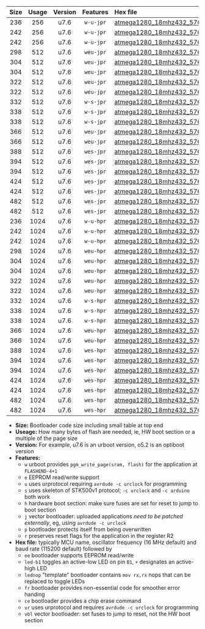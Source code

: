 |Size|Usage|Version|Features|Hex file|
|:-:|:-:|:-:|:-:|:--|
|236|256|u7.6|`w-u-jpr`|[atmega1280_18mhz432_57600bps_ur_vbl.hex](https://raw.githubusercontent.com/stefanrueger/urboot/main/atmega1280_18mhz432_57600bps_ur_vbl.hex)|
|242|256|u7.6|`w-u-jpr`|[atmega1280_18mhz432_57600bps_led+b7_ur_vbl.hex](https://raw.githubusercontent.com/stefanrueger/urboot/main/atmega1280_18mhz432_57600bps_led+b7_ur_vbl.hex)|
|242|256|u7.6|`w-u-jpr`|[atmega1280_18mhz432_57600bps_lednop_ur_vbl.hex](https://raw.githubusercontent.com/stefanrueger/urboot/main/atmega1280_18mhz432_57600bps_lednop_ur_vbl.hex)|
|298|512|u7.6|`weu-jpr`|[atmega1280_18mhz432_57600bps_ee_ur_vbl.hex](https://raw.githubusercontent.com/stefanrueger/urboot/main/atmega1280_18mhz432_57600bps_ee_ur_vbl.hex)|
|304|512|u7.6|`weu-jpr`|[atmega1280_18mhz432_57600bps_ee_led+b7_ur_vbl.hex](https://raw.githubusercontent.com/stefanrueger/urboot/main/atmega1280_18mhz432_57600bps_ee_led+b7_ur_vbl.hex)|
|304|512|u7.6|`weu-jpr`|[atmega1280_18mhz432_57600bps_ee_lednop_ur_vbl.hex](https://raw.githubusercontent.com/stefanrueger/urboot/main/atmega1280_18mhz432_57600bps_ee_lednop_ur_vbl.hex)|
|322|512|u7.6|`weu-jpr`|[atmega1280_18mhz432_57600bps_ee_led+b7_fr_ur_vbl.hex](https://raw.githubusercontent.com/stefanrueger/urboot/main/atmega1280_18mhz432_57600bps_ee_led+b7_fr_ur_vbl.hex)|
|322|512|u7.6|`weu-jpr`|[atmega1280_18mhz432_57600bps_ee_lednop_fr_ur_vbl.hex](https://raw.githubusercontent.com/stefanrueger/urboot/main/atmega1280_18mhz432_57600bps_ee_lednop_fr_ur_vbl.hex)|
|332|512|u7.6|`w-s-jpr`|[atmega1280_18mhz432_57600bps_vbl.hex](https://raw.githubusercontent.com/stefanrueger/urboot/main/atmega1280_18mhz432_57600bps_vbl.hex)|
|338|512|u7.6|`w-s-jpr`|[atmega1280_18mhz432_57600bps_led+b7_vbl.hex](https://raw.githubusercontent.com/stefanrueger/urboot/main/atmega1280_18mhz432_57600bps_led+b7_vbl.hex)|
|338|512|u7.6|`w-s-jpr`|[atmega1280_18mhz432_57600bps_lednop_vbl.hex](https://raw.githubusercontent.com/stefanrueger/urboot/main/atmega1280_18mhz432_57600bps_lednop_vbl.hex)|
|366|512|u7.6|`weu-jpr`|[atmega1280_18mhz432_57600bps_ee_led+b7_fr_ce_ur_vbl.hex](https://raw.githubusercontent.com/stefanrueger/urboot/main/atmega1280_18mhz432_57600bps_ee_led+b7_fr_ce_ur_vbl.hex)|
|366|512|u7.6|`weu-jpr`|[atmega1280_18mhz432_57600bps_ee_lednop_fr_ce_ur_vbl.hex](https://raw.githubusercontent.com/stefanrueger/urboot/main/atmega1280_18mhz432_57600bps_ee_lednop_fr_ce_ur_vbl.hex)|
|388|512|u7.6|`wes-jpr`|[atmega1280_18mhz432_57600bps_ee_vbl.hex](https://raw.githubusercontent.com/stefanrueger/urboot/main/atmega1280_18mhz432_57600bps_ee_vbl.hex)|
|394|512|u7.6|`wes-jpr`|[atmega1280_18mhz432_57600bps_ee_led+b7_vbl.hex](https://raw.githubusercontent.com/stefanrueger/urboot/main/atmega1280_18mhz432_57600bps_ee_led+b7_vbl.hex)|
|394|512|u7.6|`wes-jpr`|[atmega1280_18mhz432_57600bps_ee_lednop_vbl.hex](https://raw.githubusercontent.com/stefanrueger/urboot/main/atmega1280_18mhz432_57600bps_ee_lednop_vbl.hex)|
|424|512|u7.6|`wes-jpr`|[atmega1280_18mhz432_57600bps_ee_led+b7_fr_vbl.hex](https://raw.githubusercontent.com/stefanrueger/urboot/main/atmega1280_18mhz432_57600bps_ee_led+b7_fr_vbl.hex)|
|424|512|u7.6|`wes-jpr`|[atmega1280_18mhz432_57600bps_ee_lednop_fr_vbl.hex](https://raw.githubusercontent.com/stefanrueger/urboot/main/atmega1280_18mhz432_57600bps_ee_lednop_fr_vbl.hex)|
|482|512|u7.6|`wes-jpr`|[atmega1280_18mhz432_57600bps_ee_led+b7_fr_ce_vbl.hex](https://raw.githubusercontent.com/stefanrueger/urboot/main/atmega1280_18mhz432_57600bps_ee_led+b7_fr_ce_vbl.hex)|
|482|512|u7.6|`wes-jpr`|[atmega1280_18mhz432_57600bps_ee_lednop_fr_ce_vbl.hex](https://raw.githubusercontent.com/stefanrueger/urboot/main/atmega1280_18mhz432_57600bps_ee_lednop_fr_ce_vbl.hex)|
|236|1024|u7.6|`w-u-hpr`|[atmega1280_18mhz432_57600bps_ur.hex](https://raw.githubusercontent.com/stefanrueger/urboot/main/atmega1280_18mhz432_57600bps_ur.hex)|
|242|1024|u7.6|`w-u-hpr`|[atmega1280_18mhz432_57600bps_led+b7_ur.hex](https://raw.githubusercontent.com/stefanrueger/urboot/main/atmega1280_18mhz432_57600bps_led+b7_ur.hex)|
|242|1024|u7.6|`w-u-hpr`|[atmega1280_18mhz432_57600bps_lednop_ur.hex](https://raw.githubusercontent.com/stefanrueger/urboot/main/atmega1280_18mhz432_57600bps_lednop_ur.hex)|
|298|1024|u7.6|`weu-hpr`|[atmega1280_18mhz432_57600bps_ee_ur.hex](https://raw.githubusercontent.com/stefanrueger/urboot/main/atmega1280_18mhz432_57600bps_ee_ur.hex)|
|304|1024|u7.6|`weu-hpr`|[atmega1280_18mhz432_57600bps_ee_led+b7_ur.hex](https://raw.githubusercontent.com/stefanrueger/urboot/main/atmega1280_18mhz432_57600bps_ee_led+b7_ur.hex)|
|304|1024|u7.6|`weu-hpr`|[atmega1280_18mhz432_57600bps_ee_lednop_ur.hex](https://raw.githubusercontent.com/stefanrueger/urboot/main/atmega1280_18mhz432_57600bps_ee_lednop_ur.hex)|
|322|1024|u7.6|`weu-hpr`|[atmega1280_18mhz432_57600bps_ee_led+b7_fr_ur.hex](https://raw.githubusercontent.com/stefanrueger/urboot/main/atmega1280_18mhz432_57600bps_ee_led+b7_fr_ur.hex)|
|322|1024|u7.6|`weu-hpr`|[atmega1280_18mhz432_57600bps_ee_lednop_fr_ur.hex](https://raw.githubusercontent.com/stefanrueger/urboot/main/atmega1280_18mhz432_57600bps_ee_lednop_fr_ur.hex)|
|332|1024|u7.6|`w-s-hpr`|[atmega1280_18mhz432_57600bps.hex](https://raw.githubusercontent.com/stefanrueger/urboot/main/atmega1280_18mhz432_57600bps.hex)|
|338|1024|u7.6|`w-s-hpr`|[atmega1280_18mhz432_57600bps_led+b7.hex](https://raw.githubusercontent.com/stefanrueger/urboot/main/atmega1280_18mhz432_57600bps_led+b7.hex)|
|338|1024|u7.6|`w-s-hpr`|[atmega1280_18mhz432_57600bps_lednop.hex](https://raw.githubusercontent.com/stefanrueger/urboot/main/atmega1280_18mhz432_57600bps_lednop.hex)|
|366|1024|u7.6|`weu-hpr`|[atmega1280_18mhz432_57600bps_ee_led+b7_fr_ce_ur.hex](https://raw.githubusercontent.com/stefanrueger/urboot/main/atmega1280_18mhz432_57600bps_ee_led+b7_fr_ce_ur.hex)|
|366|1024|u7.6|`weu-hpr`|[atmega1280_18mhz432_57600bps_ee_lednop_fr_ce_ur.hex](https://raw.githubusercontent.com/stefanrueger/urboot/main/atmega1280_18mhz432_57600bps_ee_lednop_fr_ce_ur.hex)|
|388|1024|u7.6|`wes-hpr`|[atmega1280_18mhz432_57600bps_ee.hex](https://raw.githubusercontent.com/stefanrueger/urboot/main/atmega1280_18mhz432_57600bps_ee.hex)|
|394|1024|u7.6|`wes-hpr`|[atmega1280_18mhz432_57600bps_ee_led+b7.hex](https://raw.githubusercontent.com/stefanrueger/urboot/main/atmega1280_18mhz432_57600bps_ee_led+b7.hex)|
|394|1024|u7.6|`wes-hpr`|[atmega1280_18mhz432_57600bps_ee_lednop.hex](https://raw.githubusercontent.com/stefanrueger/urboot/main/atmega1280_18mhz432_57600bps_ee_lednop.hex)|
|424|1024|u7.6|`wes-hpr`|[atmega1280_18mhz432_57600bps_ee_led+b7_fr.hex](https://raw.githubusercontent.com/stefanrueger/urboot/main/atmega1280_18mhz432_57600bps_ee_led+b7_fr.hex)|
|424|1024|u7.6|`wes-hpr`|[atmega1280_18mhz432_57600bps_ee_lednop_fr.hex](https://raw.githubusercontent.com/stefanrueger/urboot/main/atmega1280_18mhz432_57600bps_ee_lednop_fr.hex)|
|482|1024|u7.6|`wes-hpr`|[atmega1280_18mhz432_57600bps_ee_led+b7_fr_ce.hex](https://raw.githubusercontent.com/stefanrueger/urboot/main/atmega1280_18mhz432_57600bps_ee_led+b7_fr_ce.hex)|
|482|1024|u7.6|`wes-hpr`|[atmega1280_18mhz432_57600bps_ee_lednop_fr_ce.hex](https://raw.githubusercontent.com/stefanrueger/urboot/main/atmega1280_18mhz432_57600bps_ee_lednop_fr_ce.hex)|

- **Size:** Bootloader code size including small table at top end
- **Useage:** How many bytes of flash are needed, ie, HW boot section or a multiple of the page size
- **Version:** For example, u7.6 is an urboot version, o5.2 is an optiboot version
- **Features:**
  + `w` urboot provides `pgm_write_page(sram, flash)` for the application at `FLASHEND-4+1`
  + `e` EEPROM read/write support
  + `u` uses urprotocol requiring `avrdude -c urclock` for programming
  + `s` uses skeleton of STK500v1 protocol; `-c urclock` and `-c arduino` both work
  + `h` hardware boot section: make sure fuses are set for reset to jump to boot section
  + `j` vector bootloader: uploaded applications *need to be patched externally*, eg, using `avrdude -c urclock`
  + `p` bootloader protects itself from being overwritten
  + `r` preserves reset flags for the application in the register R2
- **Hex file:** typically MCU name, oscillator frequency (16 MHz default) and baud rate (115200 default) followed by
  + `ee` bootloader supports EEPROM read/write
  + `led-b1` toggles an active-low LED on pin `B1`, `+` designates an active-high LED
  + `lednop` "template" bootloader contains `mov rx,rx` nops that can be replaced to toggle LEDs
  + `fr` bootloader provides non-essential code for smoother error handing
  + `ce` bootloader provides a chip erase command
  + `ur` uses urprotocol and requires `avrdude -c urclock` for programming
  + `vbl` vector bootloader: set fuses to jump to reset, not the HW boot section
